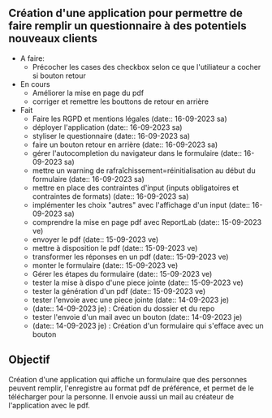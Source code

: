 ## Création d'une application pour permettre de faire remplir un questionnaire à des potentiels nouveaux clients

- A faire:
	- Précocher les cases des checkbox selon ce que l'utiliateur a cocher si bouton retour
- En cours
	- Améliorer la mise en page du pdf
	- corriger et remettre les bouttons de retour en arrière
- Fait
	- Faire les RGPD et mentions légales (date:: 16-09-2023 sa)
	- déployer l'application (date:: 16-09-2023 sa)
	- styliser le questionnaire (date:: 16-09-2023 sa)
	- faire un bouton retour en arrière (date:: 16-09-2023 sa)
	- gérer l'autocompletion du navigateur dans le formulaire (date:: 16-09-2023 sa)
	- mettre un warning de rafraîchissement=réinitialisation au début du formulaire (date:: 16-09-2023 sa)
	- mettre en place des contraintes d'input (inputs obligatoires et contraintes de formats) (date:: 16-09-2023 sa)
	- implémenter les choix "autres" avec l'affichage d'un input (date:: 16-09-2023 sa)
	- comprendre la mise en page pdf avec ReportLab (date:: 15-09-2023 ve)
	- envoyer le pdf (date:: 15-09-2023 ve)
	- mettre à disposition le pdf (date:: 15-09-2023 ve)
	- transformer les réponses en un pdf (date:: 15-09-2023 ve)
	- monter le formulaire (date:: 15-09-2023 ve)
	- Gérer les étapes du formulaire (date:: 15-09-2023 ve)
	- tester la mise à dispo d'une piece jointe (date:: 15-09-2023 ve)
	- tester la génération d'un pdf (date:: 15-09-2023 ve)
	- tester l'envoie avec une piece jointe (date:: 14-09-2023 je)
	- (date:: 14-09-2023 je) : Création du dossier et du repo
	- tester l'envoie d'un mail avec un bouton (date:: 14-09-2023 je)
	- (date:: 14-09-2023 je) : Création d'un formulaire qui s'efface avec un bouton

## Objectif

Création d'une application qui affiche un formulaire que des personnes peuvent remplir, l'enregistre au format pdf de préférence, et permet de le télécharger pour la personne. Il envoie aussi un mail au créateur de l'application avec le pdf.



